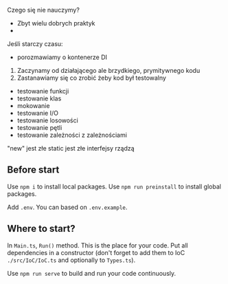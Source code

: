 Czego się nie nauczymy?

- Zbyt wielu dobrych praktyk
- 

Jeśli starczy czasu:
- porozmawiamy o kontenerze DI



1. Zaczynamy od działającego ale brzydkiego, prymitywnego kodu
2. Zastanawiamy się co zrobić żeby kod był testowalny

* testowanie funkcji
* testowanie klas
* mokowanie
* testowanie I/O
* testowanie losowości
* testowanie pętli
* testowanie zależności z zależnościami

"new" jest złe
static jest złe
interfejsy rządzą


## Before start

Use `npm i` to install local packages. Use `npm run preinstall` to install global packages.

Add `.env`. You can based on `.env.example`.

## Where to start?

In `Main.ts`, `Run()` method. This is the place for your code. Put all dependencies in a constructor (don't forget to add them to IoC `./src/IoC/IoC.ts` and optionally to `Types.ts`).

Use `npm run serve` to build and run your code continuously.